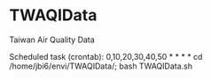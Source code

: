 # TWAQIData
Taiwan Air Quality Data

Scheduled task (crontab): 0,10,20,30,40,50 * * * * cd /home/jbi6/envi/TWAQIData/; bash TWAQIData.sh
